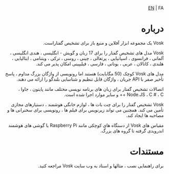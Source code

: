 <div dir="rtl">
  
[EN](README.md) | FA
  
# درباره
Vosk یک مجموعه ابزار آفلاین و منبع باز برای تشخیص گفتاراست.

Vosk مدل های تشخیص گفتار را برای 17 زبان و گویش - انگلیسی ، هندی انگلیسی ، آلمانی ، فرانسوی ، اسپانیایی ، پرتغالی ، چینی ، روسی ، ترکی ، ویتنامی ، ایتالیایی ، هلندی ، کاتالان ، عربی ، یونانی ، فارسی ، فیلیپینی امکان پذیر می کند.

مدل های Vosk کوچک (50 مگابایت) هستند اما رونویسی از واژگان بزرگ مداوم ، پاسخ تأخیر صفر با API جریان ، واژگان قابل تنظیم و شناسایی بلندگو را ارائه می دهند.

اتصالات تشخیص گفتار برای زبان های برنامه نویسی مختلف مانند پایتون ، جاوا ، Node.JS ، C # ، C ++ و سایر موارد اجرا شده است.

Vosk تشخیص گفتار را برای چت بات ها ، لوازم خانگی هوشمند ، دستیارهای مجازی تأمین می کند. همچنین می تواند زیرنویس برای فیلم ها ، رونویسی برای سخنرانی ها و مصاحبه ها ایجاد کند.

مقیاس های Vosk از دستگاه های کوچکی مانند Raspberry Pi یا گوشی های هوشمند اندرویدی گرفته تا  گروه های بزرگ.

# مستندات
برای راهنمایی نصب ، مثالها و اسناد به وب سایت Vosk مراجعه کنید.
</div>
